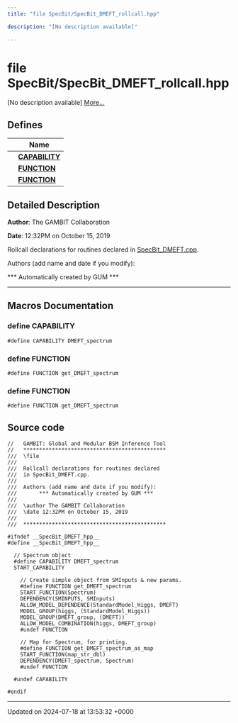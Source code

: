 ```yaml
---
title: "file SpecBit/SpecBit_DMEFT_rollcall.hpp"

description: "[No description available]"

---
```


# file SpecBit/SpecBit_DMEFT_rollcall.hpp

[No description available] [More...](#detailed-description)

## Defines

|                | Name           |
| -------------- | -------------- |
|  | **[CAPABILITY](/documentation/code/files/specbit__dmeft__rollcall_8hpp/#define-capability)**  |
|  | **[FUNCTION](/documentation/code/files/specbit__dmeft__rollcall_8hpp/#define-function)**  |
|  | **[FUNCTION](/documentation/code/files/specbit__dmeft__rollcall_8hpp/#define-function)**  |

## Detailed Description


**Author**: The GAMBIT Collaboration 

**Date**: 12:32PM on October 15, 2019

Rollcall declarations for routines declared in [SpecBit_DMEFT.cpp](/documentation/code/files/specbit__dmeft_8cpp/#file-src-specbit-dmeft-cpp).

Authors (add name and date if you modify): 

 *** Automatically created by GUM *** 


------------------




## Macros Documentation

### define CAPABILITY

```
#define CAPABILITY DMEFT_spectrum
```


### define FUNCTION

```
#define FUNCTION get_DMEFT_spectrum
```


### define FUNCTION

```
#define FUNCTION get_DMEFT_spectrum
```


## Source code

```
//   GAMBIT: Global and Modular BSM Inference Tool
//   *********************************************
///  \file
///
///  Rollcall declarations for routines declared 
///  in SpecBit_DMEFT.cpp.
///
///  Authors (add name and date if you modify):    
///       *** Automatically created by GUM ***     
///                                                
///  \author The GAMBIT Collaboration             
///  \date 12:32PM on October 15, 2019
///                                                
///  ********************************************* 

#ifndef __SpecBit_DMEFT_hpp__
#define __SpecBit_DMEFT_hpp__

  // Spectrum object
  #define CAPABILITY DMEFT_spectrum
  START_CAPABILITY

    // Create simple object from SMInputs & new params.
    #define FUNCTION get_DMEFT_spectrum
    START_FUNCTION(Spectrum)
    DEPENDENCY(SMINPUTS, SMInputs)
    ALLOW_MODEL_DEPENDENCE(StandardModel_Higgs, DMEFT)
    MODEL_GROUP(higgs, (StandardModel_Higgs))
    MODEL_GROUP(DMEFT_group, (DMEFT))
    ALLOW_MODEL_COMBINATION(higgs, DMEFT_group)
    #undef FUNCTION

    // Map for Spectrum, for printing.
    #define FUNCTION get_DMEFT_spectrum_as_map
    START_FUNCTION(map_str_dbl)
    DEPENDENCY(DMEFT_spectrum, Spectrum)
    #undef FUNCTION

  #undef CAPABILITY

#endif
```


-------------------------------

Updated on 2024-07-18 at 13:53:32 +0000

